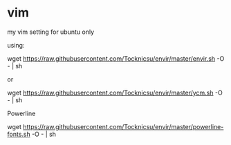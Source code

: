 # vim
my vim setting for ubuntu only

using:

wget https://raw.githubusercontent.com/Tocknicsu/envir/master/envir.sh -O - | sh

or 

wget https://raw.githubusercontent.com/Tocknicsu/envir/master/ycm.sh -O - | sh

Powerline

wget https://raw.githubusercontent.com/Tocknicsu/envir/master/powerline-fonts.sh -O - | sh
